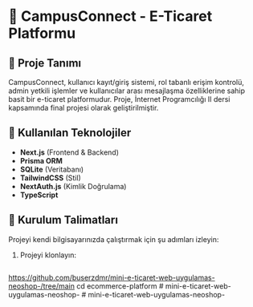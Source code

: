# 🛒 CampusConnect - E-Ticaret Platformu

## 📌 Proje Tanımı

CampusConnect, kullanıcı kayıt/giriş sistemi, rol tabanlı erişim kontrolü, admin yetkili işlemler ve kullanıcılar arası mesajlaşma özelliklerine sahip basit bir e-ticaret platformudur. Proje, İnternet Programcılığı II dersi kapsamında final projesi olarak geliştirilmiştir.

## 🚀 Kullanılan Teknolojiler

- **Next.js** (Frontend & Backend)
- **Prisma ORM**
- **SQLite** (Veritabanı)
- **TailwindCSS** (Stil)
- **NextAuth.js** (Kimlik Doğrulama)
- **TypeScript**

## 🔧 Kurulum Talimatları

Projeyi kendi bilgisayarınızda çalıştırmak için şu adımları izleyin:

1. Projeyi klonlayın:
   ```bash
  https://github.com/buserzdmr/mini-e-ticaret-web-uygulamas-neoshop-/tree/main
   cd ecommerce-platform
#   m i n i - e - t i c a r e t - w e b - u y g u l a m a s - n e o s h o p - 
 
 #   m i n i - e - t i c a r e t - w e b - u y g u l a m a s - n e o s h o p - 
 
 
